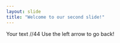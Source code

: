 ```yaml
---
layout: slide
title: "Welcome to our second slide!"
---
```

Your text //44
Use the left arrow to go back!

